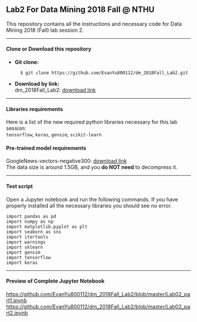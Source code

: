 ## Lab2 For Data Mining 2018 Fall @ NTHU
This repository contains all the instructions and necessary code for Data Mining 2018 (Fall) lab session 2.

---  
#### Clone or Download this repository
* **Git clone:**    
    
        $ git clone https://github.com/EvanYu800112/dm_2018Fall_Lab2.git
        
* **Download by link:**  
dm_2018Fall_Lab2: [download link](https://github.com/EvanYu800112/dm_2018Fall_Lab2/archive/master.zip)

---
#### Libraries requirements
Here is a list of the new required python libraries necessary for this lab session:   
`tensorflow`, `keras`, `gensim`, `scikit-learn`    


#### Pre-trained model requirements

GoogleNews-vectors-negative300: [download link](https://drive.google.com/file/d/0B7XkCwpI5KDYNlNUTTlSS21pQmM/edit?usp=sharing)  
The data size is around 1.5GB, and you **do NOT need** to decompress it.

---

#### Test script
Open a Jupyter notebook and run the following commands. If you have properly installed all the necessary libraries you should see no error.

``` python3 
import pandas as pd
import numpy as np
import matplotlib.pyplot as plt
import seaborn as sns
import itertools
import warnings
import sklearn
import gensim
import tensorflow
import keras
```

---
#### Preview of Complete Jupyter Notebook
https://github.com/EvanYu800112/dm_2018Fall_Lab2/blob/master/Lab02_part1.ipynb
https://github.com/EvanYu800112/dm_2018Fall_Lab2/blob/master/Lab02_part2.ipynb



